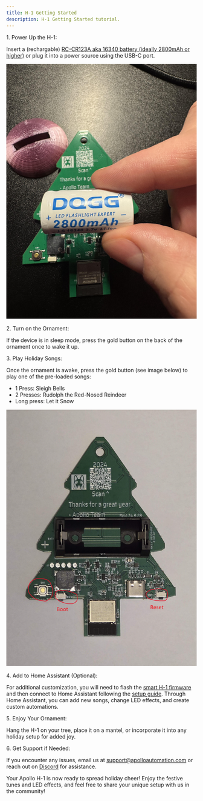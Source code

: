 ```yaml
---
title: H-1 Getting Started
description: H-1 Getting Started tutorial.
---
```

1\. Power Up the H-1:

Insert a (rechargable) [RC-CR123A aka 16340 battery (ideally 2800mAh or higher)](https://www.amazon.com/dp/B0CSKD7N3D) or plug it into a power source using the USB-C port.

![](../../assets/h-1-battery-insert.jpg)

2\. Turn on the Ornament:

If the device is in sleep mode, press the gold button on the back of the ornament once to wake it up.

3\. Play Holiday Songs:

Once the ornament is awake, press the gold button (see image below) to play one of the pre-loaded songs:

* 1 Press: Sleigh Bells
* 2 Presses: Rudolph the Red-Nosed Reindeer
* Long press: Let it Snow

![](../../assets/screenshot-2024-11-01-015948-1.png)

4\. Add to Home Assistant (Optional):

For additional customization, you will need to flash the [smart H-1 firmware](https://wiki.apolloautomation.com/products/h1/code/) and then connect to Home Assistant following the [setup guide](https://wiki.apolloautomation.com/products/general/setup/getting-started/). Through Home Assistant, you can add new songs, change LED effects, and create custom automations.

5\. Enjoy Your Ornament:

Hang the H-1 on your tree, place it on a mantel, or incorporate it into any holiday setup for added joy.

6\. Get Support if Needed:

If you encounter any issues, email us at support@apolloautomation.com or reach out on [Discord](dsc.gg/apolloautomation) for assistance.

Your Apollo H-1 is now ready to spread holiday cheer! Enjoy the festive tunes and LED effects, and feel free to share your unique setup with us in the community!